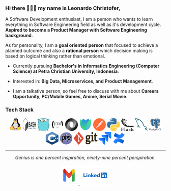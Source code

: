 ### Hi there 👋👋👋 my name is Leonardo Christofer,

A Software Development enthusiast, I am a person who wants to learn everything in Software Engineering field as well as it's development cycle. **Aspired to become a Product Manager with Software Engineering background**.

As for personality, I am a **goal oriented person** that focused to achieve a planned outcome and also a **rational person** which decision making is based on logical thinking rather than emotional.

- Currently pursuing **Bachelor's in Informatics Engineering (Computer Science) at Petra Christian University, Indonesia**.

- Interested in: **Big Data, Microservices, and Product Management**.

- I am a talkative person, so feel free to discuss with me about **Careers Opportunity, PC/Mobile Games, Anime, Serial Movie**.

### Tech Stack

<p align="center">
    <img title="Linux" alt="Linux" src="https://raw.githubusercontent.com/leonardochristofer/leonardochristofer/master/assets/linux.svg" width="40" height="40"/>
    <img title="Bash" alt="Bash" src="https://raw.githubusercontent.com/leonardochristofer/leonardochristofer/master/assets/bash.svg" width="40" height="40"/>
    <img title="Go" alt="Go" src="https://raw.githubusercontent.com/leonardochristofer/leonardochristofer/master/assets/go.svg" width="40" height="40"/>  
    <img title="Protobuf" alt="Protobuf" src="https://raw.githubusercontent.com/leonardochristofer/leonardochristofer/master/assets/protobuf.svg" width="40" height="40"/>  
    <img title="JSON" alt="JSON" src="https://raw.githubusercontent.com/leonardochristofer/leonardochristofer/master/assets/json.svg" width="40" height="40"/>  
    <img title="BloomRPC" alt="BloomRPC" src="https://raw.githubusercontent.com/leonardochristofer/leonardochristofer/master/assets/bloomrpc.svg" width="40" height="40"/>
    <img title="Postman" alt="Postman" src="https://raw.githubusercontent.com/leonardochristofer/leonardochristofer/master/assets/postman.svg" width="40" height="40"/>
    <img title="Python" alt="Python" src="https://raw.githubusercontent.com/leonardochristofer/leonardochristofer/master/assets/python.svg" width="40" height="40"/>
    <img title="Flask" alt="Flask" src="https://raw.githubusercontent.com/leonardochristofer/leonardochristofer/master/assets/flask.svg" width="40" height="40"/>
    <img title="MySQL" alt="MySQL" src="https://raw.githubusercontent.com/leonardochristofer/leonardochristofer/master/assets/mysql.svg" width="40" height="40"/>
    <img title="PostgreSQL" alt="PostgreSQL" src="https://raw.githubusercontent.com/leonardochristofer/leonardochristofer/master/assets/postgresql.svg" width="40" height="40"/>
    <img title="C++" alt="C++" src="https://raw.githubusercontent.com/leonardochristofer/leonardochristofer/master/assets/c++.svg" width="40" height="40"/>
    <img title="PHP" alt="PHP" src="https://raw.githubusercontent.com/leonardochristofer/leonardochristofer/master/assets/php.svg" width="40" height="40"/>
    <img title="Git" alt="Git" src="https://raw.githubusercontent.com/leonardochristofer/leonardochristofer/master/assets/git.svg" width="75" height="40"/>
    <img title="Jira" alt="Jira" src="https://raw.githubusercontent.com/leonardochristofer/leonardochristofer/master/assets/jira.svg" width="40" height="40"/>
    <img title="Confluence" alt="Confluence" src="https://raw.githubusercontent.com/leonardochristofer/leonardochristofer/master/assets/confluence.svg" width="40" height="40"/>
</p>

<hr>

<p align="center">
    <i>Genius is one percent inspiration, ninety-nine percent perspiration.</i>
    <br>
    <br>
    <a href="mailto:leonardo.christofer2001@gmail.com" target="_blank">
        <img src="https://raw.githubusercontent.com/leonardochristofer/leonardochristofer/master/assets/gmail.svg" width="60" height="60"/>
    </a>
    <a href="https://www.linkedin.com/in/leonardochristofer" target="_blank">
        <img src="https://raw.githubusercontent.com/leonardochristofer/leonardochristofer/master/assets/linkedin.svg" width="100" height="60"/>
    </a>
    <br>
</p>